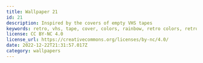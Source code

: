 ```yaml
---
title: Wallpaper 21
id: 21
description: Inspired by the covers of empty VHS tapes
keywords: retro, vhs, tape, cover, colors, rainbow, retro colors, retro color pallete
license: CC BY-NC 4.0
license_url: https://creativecommons.org/licenses/by-nc/4.0/
date: 2022-12-22T21:31:57.017Z
category: wallpapers
---
```

